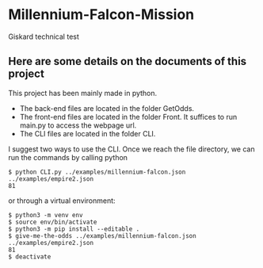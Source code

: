 # Millennium-Falcon-Mission
Giskard technical test

## Here are some details on the documents of this project
This project has been mainly made in python.

* The back-end files are located in the folder GetOdds.
* The front-end files are located in the folder Front. It suffices to run main.py to access the webpage url.
* The CLI files are located in the folder CLI. 

I suggest two ways to use the CLI. Once we reach the file directory, we can run the commands by calling python
```
$ python CLI.py ../examples/millennium-falcon.json ../examples/empire2.json                 
81
```
or through a virtual environment:

```
$ python3 -m venv env
$ source env/bin/activate
$ python3 -m pip install --editable .
$ give-me-the-odds ../examples/millennium-falcon.json ../examples/empire2.json
81
$ deactivate
```
